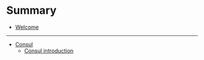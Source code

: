 # Summary

- [Welcome](README.md)

---

- [Consul](Consul/README.md)
  - [Consul introduction](Consul/introduction.md)
